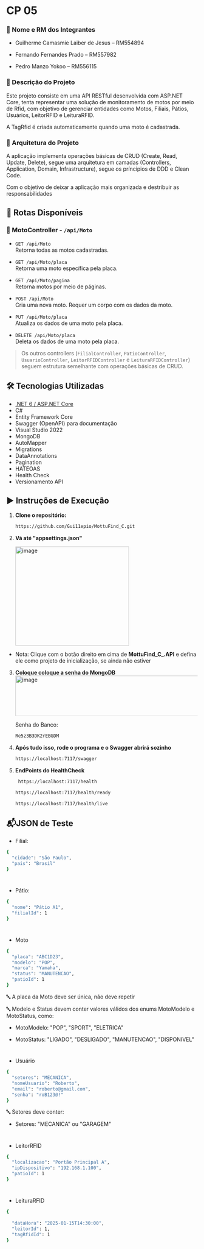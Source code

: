 # CP 05

### 👥 Nome e RM dos Integrantes

- Guilherme Camasmie Laiber de Jesus – RM554894

- Fernando Fernandes Prado – RM557982

- Pedro Manzo Yokoo – RM556115

### 📌 Descrição do Projeto

Este projeto consiste em uma API RESTful desenvolvida com ASP.NET Core, tenta representar uma solução de monitoramento de motos por meio de Rfid, com objetivo de gerenciar entidades como Motos, Filiais, Pátios, Usuários, LeitorRFID e LeituraRFID. 

A TagRfid é criada automaticamente quando uma moto é cadastrada.

### 📌 Arquitetura do Projeto

A aplicação implementa operações básicas de CRUD (Create, Read, Update, Delete), segue uma arquitetura em camadas (Controllers, Application, Domain, Infrastructure), segue os príncipios de DDD e Clean Code.

Com o objetivo de deixar a aplicação mais organizada e destribuir as responsabilidades

## 🚀 Rotas Disponíveis

### 📍 MotoController - `/api/Moto`
- `GET /api/Moto`  
  Retorna todas as motos cadastradas.

- `GET /api/Moto/placa`  
  Retorna uma moto específica pela placa.

- `GET /api/Moto/pagina`  
  Retorna motos por meio de páginas.

- `POST /api/Moto`  
  Cria uma nova moto. Requer um corpo com os dados da moto.

- `PUT /api/Moto/placa`  
  Atualiza os dados de uma moto pela placa.

- `DELETE /api/Moto/placa`  
  Deleta os dados de uma moto pela placa.

> Os outros controllers (`FilialController`, `PatioController`, `UsuarioController`, `LeitorRFIDController` e `LeituraRFIDController`) seguem estrutura semelhante com operações básicas de CRUD.

## 🛠️ Tecnologias Utilizadas

- [.NET 6 / ASP.NET Core](https://dotnet.microsoft.com/)
- C#
- Entity Framework Core
- Swagger (OpenAPI) para documentação
- Visual Studio 2022
- MongoDB
- AutoMapper
- Migrations
- DataAnnotations
- Pagination
- HATEOAS
- Health Check
- Versionamento API

## ▶️ Instruções de Execução

1. **Clone o repositório:**
   ```bash
   https://github.com/Gui11epio/MottuFind_C.git
   

2. **Vá até "appsettings.json"**
   
   <img width="299" height="260" alt="image" src="https://github.com/user-attachments/assets/5766cd58-42b3-4030-bd39-4a0ca3c37963" />

   
- Nota: Clique com o botão direito em cima de **MottuFind_C_.API** e defina ele como projeto de inicialização, se ainda não estiver 


3. **Coloque coloque a senha do MongoDB**
   <img width="1459" height="106" alt="image" src="https://github.com/user-attachments/assets/2e3aeaa3-5d2a-4854-9d73-41a5c519e46d" />

   Senha do Banco:
   ````bash
   Re5z3B3DK2rEBGDM
   ````

4. **Após tudo isso, rode o programa e o Swagger abrirá sozinho**
   ```bash
   https://localhost:7117/swagger

5. **EndPoints do HealthCheck**
   ```bash
    https://localhost:7117/health
   ````
   
   ````bash
   https://localhost:7117/health/ready
   ````

   ````bash
   https://localhost:7117/health/live
   ````


## 📬JSON de Teste

- Filial:
  
```bash
{
  "cidade": "São Paulo",
  "pais": "Brasil"
}
```

#

- Pátio:
  
```bash
{
  "nome": "Pátio A1",
  "filialId": 1
}
```

#

- Moto
  
```bash
{
  "placa": "ABC1D23",
  "modelo": "POP",
  "marca": "Yamaha",
  "status": "MANUTENCAO",
  "patioId": 1
}
```
🔤 A placa da Moto deve ser única, não deve repetir

🔤 Modelo e Status devem conter valores válidos dos enums MotoModelo e MotoStatus, como:

- MotoModelo: "POP", "SPORT", "ELETRICA"
  
- MotoStatus: "LIGADO", "DESLIGADO", "MANUTENCAO", "DISPONIVEL"

#

- Usuário
```bash
{
  "setores": "MECANICA",
  "nomeUsuario": "Roberto",
  "email": "roberto@gmail.com",
  "senha": "roB123@!"
}
```
🔤 Setores deve conter:

- Setores: "MECANICA" ou "GARAGEM"


#

- LeitorRFID
```bash
{
  "localizacao": "Portão Principal A",
  "ipDispositivo": "192.168.1.100",
  "patioId": 1
}
```

#

- LeituraRFID
```bash
{
  
  "dataHora": "2025-01-15T14:30:00",
  "leitorId": 1,
  "tagRfidId": 1
}

```




  



   

